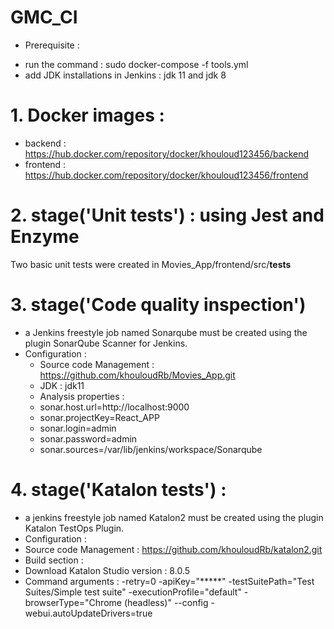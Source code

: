 # GMC_CI

- Prerequisite : 
* run the command : sudo docker-compose -f tools.yml 
* add JDK installations in Jenkins : jdk 11 and jdk 8

# 1. Docker images : 
* backend : https://hub.docker.com/repository/docker/khouloud123456/backend 
* frontend  : https://hub.docker.com/repository/docker/khouloud123456/frontend

# 2. stage('Unit tests') : using Jest and Enzyme 
Two basic unit tests were created in Movies_App/frontend/src/__tests__

# 3. stage('Code quality inspection')
* a Jenkins freestyle job named Sonarqube must be created using the plugin SonarQube Scanner for Jenkins.
* Configuration : 
  * Source code Management : https://github.com/khouloudRb/Movies_App.git
  * JDK : jdk11
  * Analysis properties : 
  - sonar.host.url=http://localhost:9000
  - sonar.projectKey=React_APP
  - sonar.login=admin
  - sonar.password=admin
  - sonar.sources=/var/lib/jenkins/workspace/Sonarqube

# 4. stage('Katalon tests') : 
* a jenkins freestyle job named Katalon2 must be created using the plugin Katalon TestOps Plugin.
* Configuration :
 * Source code Management : https://github.com/khouloudRb/katalon2.git 
 * Build section : 
  * Download Katalon Studio version : 8.0.5
  * Command arguments : 
-retry=0 -apiKey="*****" -testSuitePath="Test Suites/Simple test suite" -executionProfile="default" -browserType="Chrome (headless)" --config -webui.autoUpdateDrivers=true 
